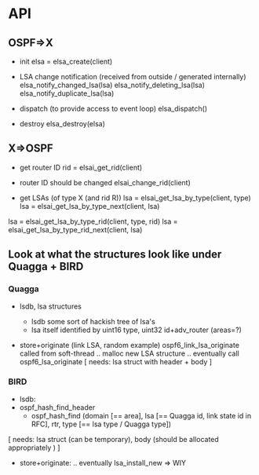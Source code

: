 API
===

OSPF=>X
-------

- init
 elsa = elsa_create(client)

- LSA change notification (received from outside / generated internally)
 elsa_notify_changed_lsa(lsa)
 elsa_notify_deleting_lsa(lsa)
 elsa_notify_duplicate_lsa(lsa)

- dispatch (to provide access to event loop)
 elsa_dispatch()

- destroy
 elsa_destroy(elsa)


X=>OSPF
-------

- get router ID
 rid = elsai_get_rid(client)

- router ID should be changed
 elsai_change_rid(client)

- get LSAs (of type X (and rid R))
 lsa = elsai_get_lsa_by_type(client, type)
 lsa = elsai_get_lsa_by_type_next(client, lsa)

 lsa = elsai_get_lsa_by_type_rid(client, type, rid)
 lsa = elsai_get_lsa_by_type_rid_next(client, lsa)

Look at what the structures look like under Quagga + BIRD
---------------------------------------------------------

### Quagga

- lsdb, lsa structures
    - lsdb some sort of hackish tree of lsa's
    - lsa itself identified by
      uint16 type, uint32 id+adv_router (areas=?)

- store+originate (link LSA, random example)
  ospf6_link_lsa_originate called from soft-thread
  .. malloc new LSA structure
  .. eventually call ospf6_lsa_originate 
  [ needs: lsa struct with header + body ]

### BIRD

- lsdb: 
- ospf_hash_find_header
    - ospf_hash_find (domain [== area], lsa [== Quagga id, link state id in
      RFC], rtr, type [== lsa type / Quagga type])

 [ needs: lsa struct (can be temporary), body (should be allocated
 appropriately ) ]

- store+originate: .. eventually lsa_install_new => WIY
